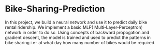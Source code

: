 # Bike-Sharing-Prediction

In this project, we build a neural network and use it to predict daily bike rental ridership.
We implement a basic MLP( Multi-Layer-Perceptron) network in order to do so.
Using concepts of backward propogation and gradient descent, the model is trained and used to predict the patterns in bike sharing i.e- at what day how many number of bikes would be required.
